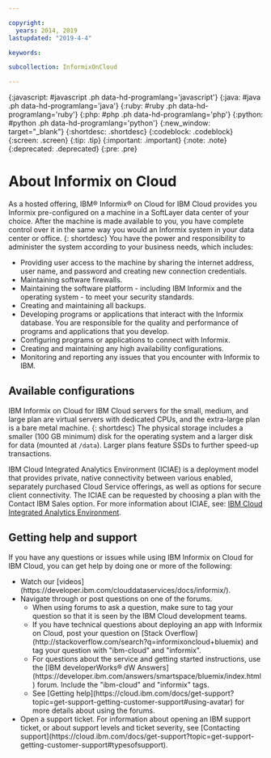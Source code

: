 ```yaml
---

copyright:
  years: 2014, 2019
lastupdated: "2019-4-4"

keywords:

subcollection: InformixOnCloud

---
```


<!-- Attribute definitions -->
{:javascript: #javascript .ph data-hd-programlang='javascript'}
{:java: #java .ph data-hd-programlang='java'}
{:ruby: #ruby .ph data-hd-programlang='ruby'}
{:php: #php .ph data-hd-programlang='php'}
{:python: #python .ph data-hd-programlang='python'}
{:new_window: target="_blank"}
{:shortdesc: .shortdesc}
{:codeblock: .codeblock}
{:screen: .screen}
{:tip: .tip}
{:important: .important}
{:note: .note}
{:deprecated: .deprecated}
{:pre: .pre}

# About Informix on Cloud


As a hosted offering, IBM® Informix® on Cloud for IBM Cloud provides you Informix pre-configured on a machine in a SoftLayer data center of your choice. After the machine is made available to you, you have complete control over it in the same way you would an
Informix system in your data center or office.
{: shortdesc}
You have the power and responsibility to administer the system according to your business needs, which includes:
<ul>
<li>Providing user access to the machine by sharing the internet address, user name, and password
and creating new connection credentials.</li>
<li>Maintaining software firewalls.</li>
<li>Maintaining the software platform - including IBM Informix and the operating system - to meet
your security standards.</li>
<li>Creating and maintaining all backups.</li>
<li>Developing programs or applications that interact with the Informix database. You are
responsible for the quality and performance of programs and applications that you develop.</li>
<li>Configuring programs or applications to connect with Informix.</li>
<li>Creating and maintaining any high availability configurations.</li>
<li>Monitoring and reporting any issues that you encounter with Informix to IBM.</li>
</ul>

## Available configurations
IBM Informix on Cloud for IBM Cloud servers for the small, medium, and large plan are virtual servers with dedicated CPUs, and the extra-large plan is a bare metal machine.
{: shortdesc}
The physical storage includes a smaller (100 GB minimum) disk for the operating system and a
larger disk for data (mounted at `/data`). Larger plans feature SSDs to further speed-up
transactions.

IBM Cloud Integrated Analytics Environment (ICIAE) is a deployment model that provides private,
native connectivity between various enabled, separately purchased Cloud Service offerings, as well
as options for secure client connectivity. The ICIAE can be requested by choosing a plan with the
<span class="keyword option">Contact IBM Sales</span> option. For more information about ICIAE, see: [IBM Cloud Integrated Analytics Environment](http://www-01.ibm.com/common/ssi/ShowDoc.wss?docURL=/common/ssi/rep_ca/1/897/ENUS217-361/index.html&lang=en&request_locale=en).

## Getting help and support
If you have any questions or issues while using IBM Informix on Cloud for IBM Cloud, you can get help by doing one or more of
the following:

<ul>
<li>Watch our [videos](https://developer.ibm.com/clouddataservices/docs/informix/).</li>
<li>Navigate through or post questions on one of the forums. <ul><li>When using forums to ask a question, make sure to tag your question so that it is seen by the IBM Cloud development teams.</li>
<li>If you have technical questions about deploying an app with Informix on Cloud, post your question on [Stack Overflow](http://stackoverflow.com/search?q=informixoncloud+bluemix) and tag your question with "ibm-cloud" and "informix".</li>
<li>For questions about the service and getting started instructions, use the [IBM
developerWorks® dW Answers](https://developer.ibm.com/answers/smartspace/bluemix/index.html) forum. Include the "ibm-cloud" and "informix" tags.</li>
<li>See [Getting help](https://cloud.ibm.com/docs/get-support?topic=get-support-getting-customer-support#using-avatar) for more details about using the forums.</li>
</ul>
</li>
<li>Open a support ticket. For information about opening an IBM support ticket, or about support levels and ticket
severity, see [Contacting support](https://cloud.ibm.com/docs/get-support?topic=get-support-getting-customer-support#typesofsupport).</li>
</ul>
